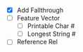 - [x] Add Fallthrough  
- [ ] Feature Vector  
  - [ ] Printable Char #
  - [ ] Longest String #
- [ ] Reference Rel